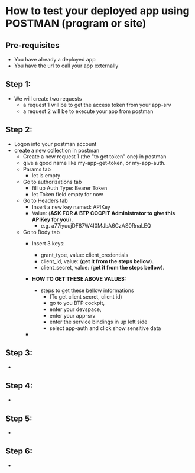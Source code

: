 # How to test your deployed app using POSTMAN (program or site)

## Pre-requisites
- You have already a deployed app
- You have the url to call your app externally
## Step 1: 
- We will create two requests
  - a request 1 will be to get the access token from your app-srv
  - a request 2 will be to execute your app from postman
## Step 2: 
- Logon into your postman account
- create a new collection in postman
  - Create a new request 1 (the "to get token" one) in postman
  - give a good name like my-app-get-token, or my-app-auth.
  - Params tab
    - let is empty
  - Go to authorizations tab
    - fill up Auth Type: Bearer Token
    - let Token field empty for now
  - Go to Headers tab
    - Insert a new key named: APIKey
    - Value: (**ASK FOR A BTP COCPIT Administrator to give this APIKey for you**).
      - e.g. a77iyuujDF87W4I0MJbA6CzAS0RnaLEQ
  - Go to Body tab
    - Insert 3 keys:
      - grant_type, value: client_credentials
      - client_id, value: (**get it from the steps bellow**).
      - client_secret, value: (**get it from the steps bellow**).
    - **HOW TO GET THESE ABOVE VALUES:**
      - steps to get these bellow informations
        - (To get client secret, client id)
        - go to you BTP cockpit,
        - enter your devspace,
        - enter your app-srv
        - enter the service bindings in up left side
        - select app-auth and click show sensitive data

    - 
## Step 3:
- 
  
## Step 4: 
- 

## Step 5: 
- 

## Step 6:
- 



  
